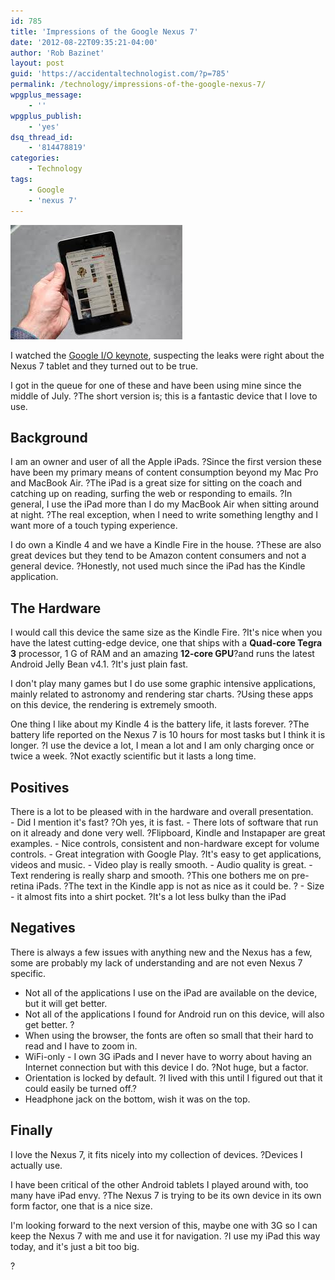 ```yaml
---
id: 785
title: 'Impressions of the Google Nexus 7'
date: '2012-08-22T09:35:21-04:00'
author: 'Rob Bazinet'
layout: post
guid: 'https://accidentaltechnologist.com/?p=785'
permalink: /technology/impressions-of-the-google-nexus-7/
wpgplus_message:
    - ''
wpgplus_publish:
    - 'yes'
dsq_thread_id:
    - '814478819'
categories:
    - Technology
tags:
    - Google
    - 'nexus 7'
---
```


![Nexus7](/assets/img/2012/08/nexus7.jpeg "nexus7.jpeg")

I watched the [Google I/O keynote](http://www.youtube.com/watch?v=dJGiEQgaZYs), suspecting the leaks were right about the Nexus 7 tablet and they turned out to be true.

I got in the queue for one of these and have been using mine since the middle of July. ?The short version is; this is a fantastic device that I love to use.

## Background

I am an owner and user of all the Apple iPads. ?Since the first version these have been my primary means of content consumption beyond my Mac Pro and MacBook Air. ?The iPad is a great size for sitting on the coach and catching up on reading, surfing the web or responding to emails. ?In general, I use the iPad more than I do my MacBook Air when sitting around at night. ?The real exception, when I need to write something lengthy and I want more of a touch typing experience.

I do own a Kindle 4 and we have a Kindle Fire in the house. ?These are also great devices but they tend to be Amazon content consumers and not a general device. ?Honestly, not used much since the iPad has the Kindle application.

## The Hardware

I would call this device the same size as the Kindle Fire. ?It's nice when you have the latest cutting-edge device, one that ships with a **Quad-core Tegra 3** processor, 1 G of RAM and an amazing **12-core GPU**?and runs the latest Android Jelly Bean v4.1. ?It's just plain fast.

I don't play many games but I do use some graphic intensive applications, mainly related to astronomy and rendering star charts. ?Using these apps on this device, the rendering is extremely smooth.

One thing I like about my Kindle 4 is the battery life, it lasts forever. ?The battery life reported on the Nexus 7 is 10 hours for most tasks but I think it is longer. ?I use the device a lot, I mean a lot and I am only charging once or twice a week. ?Not exactly scientific but it lasts a long time.

## Positives

<div>There is a lot to be pleased with in the hardware and overall presentation.

</div>- Did I mention it's fast? ?Oh yes, it is fast.
- There lots of software that run on it already and done very well. ?Flipboard, Kindle and Instapaper are great examples.
- Nice controls, consistent and non-hardware except for volume controls.
- Great integration with Google Play. ?It's easy to get applications, videos and music.
- Video play is really smooth.
- Audio quality is great.
- Text rendering is really sharp and smooth. ?This one bothers me on pre-retina iPads. ?The text in the Kindle app is not as nice as it could be. ?
- Size - it almost fits into a shirt pocket. ?It's a lot less bulky than the iPad

## Negatives

There is always a few issues with anything new and the Nexus has a few, some are probably my lack of understanding and are not even Nexus 7 specific.

- Not all of the applications I use on the iPad are available on the device, but it will get better.
- Not all of the applications I found for Android run on this device, will also get better. ?
- When using the browser, the fonts are often so small that their hard to read and I have to zoom in.
- WiFi-only - I own 3G iPads and I never have to worry about having an Internet connection but with this device I do. ?Not huge, but a factor.
- Orientation is locked by default. ?I lived with this until I figured out that it could easily be turned off.?
- Headphone jack on the bottom, wish it was on the top.

## Finally

I love the Nexus 7, it fits nicely into my collection of devices. ?Devices I actually use.

I have been critical of the other Android tablets I played around with, too many have iPad envy. ?The Nexus 7 is trying to be its own device in its own form factor, one that is a nice size.

I'm looking forward to the next version of this, maybe one with 3G so I can keep the Nexus 7 with me and use it for navigation. ?I use my iPad this way today, and it's just a bit too big.

?
